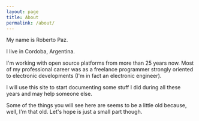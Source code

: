 ```yaml
---
layout: page
title: About
permalink: /about/
---
```


My name is Roberto Paz.

I live in Cordoba, Argentina.

I'm working with open source platforms from more than 25 years now.  Most of my professional career was as a freelance programmer strongly oriented to electronic developments (I'm in fact an electronic engineer).

I will use this site to start documenting some stuff I did during all these years and may help someone else.

Some of the things you will see here are seems to be a little old because, well, I'm that old. Let's hope is just a small part though.


